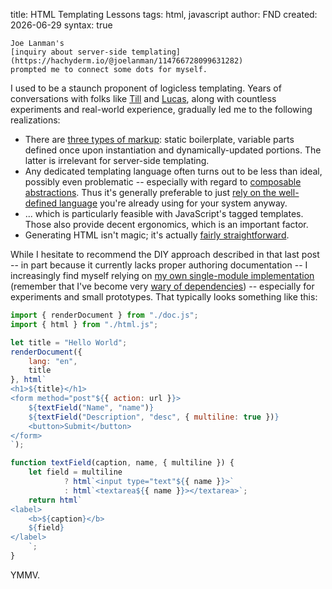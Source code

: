 title: HTML Templating Lessons
tags: html, javascript
author: FND
created: 2026-06-29
syntax: true

```intro
Joe Lanman's
[inquiry about server-side templating](https://hachyderm.io/@joelanman/114766728099631282)
prompted me to connect some dots for myself.
```

I used to be a staunch proponent of logicless templating. Years of
conversations with folks like [Till](https://nrw.social/@tillsc) and
[Lucas](https://lucas.dohmen.io), along with countless experiments and
real-world experience, gradually led me to the following realizations:

* There are [three types of markup](page://wip/dom-rendering#markup-categories):
  static boilerplate, variable parts defined once upon instantiation and
  dynamically-updated portions. The latter is irrelevant for server-side
  templating.
* Any dedicated templating language often turns out to be less than ideal,
  possibly even problematic -- especially with regard to
  [composable abstractions](page://articles/markup-abstractions). Thus it's
  generally preferable to just
  [rely on the well-defined language](https://justinfagnani.com/2025/06/26/the-time-is-right-for-a-dom-templating-api/#:~:text=usually%20expressions)
  you're already using for your system anyway.
* ... which is particularly feasible with JavaScript's tagged templates. Those
  also provide decent ergonomics, which is an important factor.
* Generating HTML isn't magic; it's actually
  [fairly straightforward](page://articles/lightweight-html-templating).

While I hesitate to recommend the DIY approach described in that last post -- in
part because it currently lacks proper authoring documentation -- I increasingly
find myself relying on
[my own single-module implementation](https://github.com/FND/wintertc-app/blob/567ef42bec5e491d07d18a82c163b0da9a64f26e/src/lib/html.js)
(remember that I've become very
[wary of dependencies](page://articles/banishing-npm)) -- especially for
experiments and small prototypes. That typically looks something like this:

```javascript
import { renderDocument } from "./doc.js";
import { html } from "./html.js";

let title = "Hello World";
renderDocument({
    lang: "en",
    title
}, html`
<h1>${title}</h1>
<form method="post"${{ action: url }}>
    ${textField("Name", "name")}
    ${textField("Description", "desc", { multiline: true })}
    <button>Submit</button>
</form>
`);

function textField(caption, name, { multiline }) {
    let field = multiline
            ? html`<input type="text"${{ name }}>`
            : html`<textarea${{ name }}></textarea>`;
    return html`
<label>
    <b>${caption}</b>
    ${field}
</label>
    `;
}
```

YMMV.

